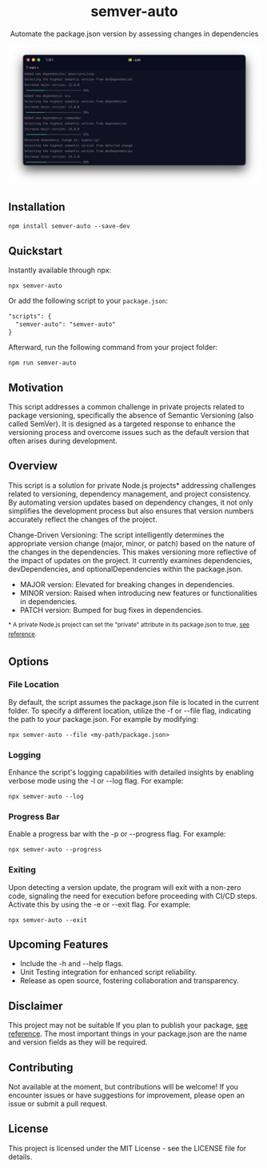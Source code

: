 <h1 style="text-align: center;">semver-auto</h1>
<p style="text-align: center;">Automate the package.json version by assessing changes in dependencies</p>

![Semver auto in progress](assets/in-progress.png)

## Installation

```
npm install semver-auto --save-dev
```

## Quickstart

Instantly available through npx:

```
npx semver-auto
```

Or add the following script to your `package.json`:

```
"scripts": {
  "semver-auto": "semver-auto"
}
```

Afterward, run the following command from your project folder:

```
npm run semver-auto
```

## Motivation

This script addresses a common challenge in private projects related to package versioning, specifically the absence of Semantic Versioning (also called SemVer). It is designed as a targeted response to enhance the versioning process and overcome issues such as the default version that often arises during development.

## Overview

This script is a solution for private Node.js projects\* addressing challenges related to versioning, dependency management, and project consistency. By automating version updates based on dependency changes, it not only simplifies the development process but also ensures that version numbers accurately reflect the changes of the project.

Change-Driven Versioning: The script intelligently determines the appropriate version change (major, minor, or patch) based on the nature of the changes in the dependencies. This makes versioning more reflective of the impact of updates on the project. It currently examines dependencies, devDependencies, and optionalDependencies within the package.json.

- MAJOR version: Elevated for breaking changes in dependencies.
- MINOR version: Raised when introducing new features or functionalities in dependencies.
- PATCH version: Bumped for bug fixes in dependencies.

<sup>\* A private Node.js project can set the "private" attribute in its package.json to true, [see reference](https://docs.npmjs.com/cli/v10/configuring-npm/package-json#private).</sup>

## Options

### File Location

By default, the script assumes the package.json file is located in the current folder. To specify a different location, utilize the -f or --file flag, indicating the path to your package.json. For example by modifying:

```
npx semver-auto --file <my-path/package.json>
```

### Logging

Enhance the script's logging capabilities with detailed insights by enabling verbose mode using the -l or --log flag. For example:

```
npx semver-auto --log
```

### Progress Bar

Enable a progress bar with the -p or --progress flag. For example:

```
npx semver-auto --progress
```

### Exiting

Upon detecting a version update, the program will exit with a non-zero code, signaling the need for execution before proceeding with CI/CD steps. Activate this by using the -e or --exit flag. For example:

```
npx semver-auto --exit
```

## Upcoming Features

- Include the -h and --help flags.
- Unit Testing integration for enhanced script reliability.
- Release as open source, fostering collaboration and transparency.

## Disclaimer

This project may not be suitable If you plan to publish your package, [see reference](https://docs.npmjs.com/cli/v10/configuring-npm/package-json#version). The most important things in your package.json are the name and version fields as they will be required.

## Contributing

Not available at the moment, but contributions will be welcome! If you encounter issues or have suggestions for improvement, please open an issue or submit a pull request.

## License

This project is licensed under the MIT License - see the LICENSE file for details.

